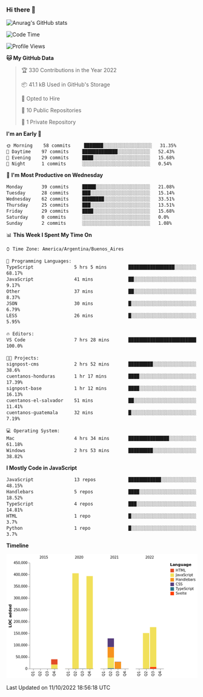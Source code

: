 ### Hi there 👋

![Anurag's GitHub stats](https://github-readme-stats.vercel.app/api?username=guiso92&count_private=true&show_icons=true&theme=dracula)

<!--START_SECTION:waka-->
![Code Time](http://img.shields.io/badge/Code%20Time-33%20hrs%2012%20mins-blue)

![Profile Views](http://img.shields.io/badge/Profile%20Views-8-blue)

**🐱 My GitHub Data** 

> 🏆 330 Contributions in the Year 2022
 > 
> 📦 41.1 kB Used in GitHub's Storage 
 > 
> 💼 Opted to Hire
 > 
> 📜 10 Public Repositories 
 > 
> 🔑 1 Private Repository 
 > 
**I'm an Early 🐤** 

```text
🌞 Morning    58 commits     ███████░░░░░░░░░░░░░░░░░░   31.35% 
🌆 Daytime    97 commits     █████████████░░░░░░░░░░░░   52.43% 
🌃 Evening    29 commits     ████░░░░░░░░░░░░░░░░░░░░░   15.68% 
🌙 Night      1 commits      ░░░░░░░░░░░░░░░░░░░░░░░░░   0.54%

```
📅 **I'm Most Productive on Wednesday** 

```text
Monday       39 commits     █████░░░░░░░░░░░░░░░░░░░░   21.08% 
Tuesday      28 commits     ███░░░░░░░░░░░░░░░░░░░░░░   15.14% 
Wednesday    62 commits     ████████░░░░░░░░░░░░░░░░░   33.51% 
Thursday     25 commits     ███░░░░░░░░░░░░░░░░░░░░░░   13.51% 
Friday       29 commits     ████░░░░░░░░░░░░░░░░░░░░░   15.68% 
Saturday     0 commits      ░░░░░░░░░░░░░░░░░░░░░░░░░   0.0% 
Sunday       2 commits      ░░░░░░░░░░░░░░░░░░░░░░░░░   1.08%

```


📊 **This Week I Spent My Time On** 

```text
⌚︎ Time Zone: America/Argentina/Buenos_Aires

💬 Programming Languages: 
TypeScript               5 hrs 5 mins        █████████████████░░░░░░░░   68.17% 
JavaScript               41 mins             ██░░░░░░░░░░░░░░░░░░░░░░░   9.17% 
Other                    37 mins             ██░░░░░░░░░░░░░░░░░░░░░░░   8.37% 
JSON                     30 mins             █░░░░░░░░░░░░░░░░░░░░░░░░   6.79% 
LESS                     26 mins             █░░░░░░░░░░░░░░░░░░░░░░░░   5.95%

🔥 Editors: 
VS Code                  7 hrs 28 mins       █████████████████████████   100.0%

🐱‍💻 Projects: 
signpost-cms             2 hrs 52 mins       █████████░░░░░░░░░░░░░░░░   38.6% 
cuentanos-honduras       1 hr 17 mins        ████░░░░░░░░░░░░░░░░░░░░░   17.39% 
signpost-base            1 hr 12 mins        ████░░░░░░░░░░░░░░░░░░░░░   16.13% 
cuentanos-el-salvador    51 mins             ██░░░░░░░░░░░░░░░░░░░░░░░   11.41% 
cuentanos-guatemala      32 mins             █░░░░░░░░░░░░░░░░░░░░░░░░   7.19%

💻 Operating System: 
Mac                      4 hrs 34 mins       ███████████████░░░░░░░░░░   61.18% 
Windows                  2 hrs 53 mins       █████████░░░░░░░░░░░░░░░░   38.82%

```

**I Mostly Code in JavaScript** 

```text
JavaScript               13 repos            ████████████░░░░░░░░░░░░░   48.15% 
Handlebars               5 repos             ████░░░░░░░░░░░░░░░░░░░░░   18.52% 
TypeScript               4 repos             ███░░░░░░░░░░░░░░░░░░░░░░   14.81% 
HTML                     1 repo              █░░░░░░░░░░░░░░░░░░░░░░░░   3.7% 
Python                   1 repo              █░░░░░░░░░░░░░░░░░░░░░░░░   3.7%

```


**Timeline**

![Chart not found](https://raw.githubusercontent.com/Guiso92/Guiso92/main/charts/bar_graph.png) 


 Last Updated on 11/10/2022 18:56:18 UTC
<!--END_SECTION:waka-->
